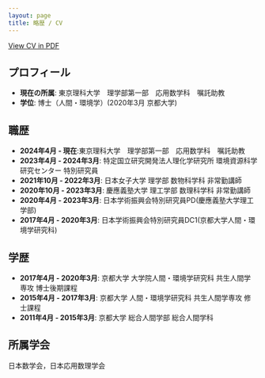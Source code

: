 ```yaml
---
layout: page
title: 略歴 / CV
---
```


[View CV in PDF](./pdfs/cv.pdf)

## プロフィール

- **現在の所属**: 東京理科大学　理学部第一部　応用数学科　嘱託助教
- **学位**: 博士（人間・環境学）(2020年3月 京都大学)

## 職歴

- **2024年4月 - 現在**:東京理科大学　理学部第一部　応用数学科　嘱託助教
- **2023年4月 - 2024年3月**: 特定国立研究開発法人理化学研究所 環境資源科学研究センター 特別研究員
- **2021年10月 - 2022年3月**: 日本女子大学 理学部 数物科学科 非常勤講師
- **2020年10月 - 2023年3月**: 慶應義塾大学 理工学部 数理科学科 非常勤講師
- **2020年4月 - 2023年3月**: 日本学術振興会特別研究員PD(慶應義塾大学理工学部)
- **2017年4月 - 2020年3月**: 日本学術振興会特別研究員DC1(京都大学人間・環境学研究科)

## 学歴

- **2017年4月 - 2020年3月**: 京都大学 大学院人間・環境学研究科 共生人間学専攻 博士後期課程
- **2015年4月 - 2017年3月**: 京都大学 人間・環境学研究科 共生人間学専攻 修士課程
- **2011年4月 - 2015年3月**: 京都大学 総合人間学部 総合人間学科

## 所属学会
日本数学会，日本応用数理学会
